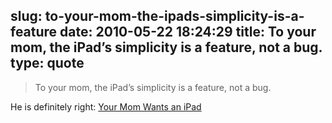 slug: to-your-mom-the-ipads-simplicity-is-a-feature
date: 2010-05-22 18:24:29
title: To your mom, the iPad’s simplicity is a feature, not a bug.
type: quote
---

> To your mom, the iPad’s simplicity is a feature, not a bug.

He is definitely right: [Your Mom Wants an iPad](http://theappleblog.com/2010/05/21/your-mom-wants-an-ipad/?utm_source=feedburner&utm_medium=feed&utm_campaign=Feed%3A+TheAppleBlog+%28TheAppleBlog%29)
